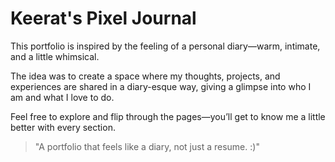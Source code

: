 # Keerat's Pixel Journal

This portfolio is inspired by the feeling of a personal diary—warm, intimate, and a little whimsical.  

The idea was to create a space where my thoughts, projects, and experiences are shared in a diary-esque way, giving a glimpse into who I am and what I love to do.  

Feel free to explore and flip through the pages—you’ll get to know me a little better with every section.  

> "A portfolio that feels like a diary, not just a resume. :)"
